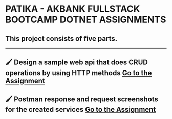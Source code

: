 # PATIKA - AKBANK FULLSTACK BOOTCAMP DOTNET ASSIGNMENTS

## This project consists of five parts.

---
🖌️ Design a sample web api that does CRUD operations by using HTTP methods [Go to the Assignment](/Week1)
---
🖌️ Postman response and request screenshots for the created services [Go to the Assignment](/Week2)
---
